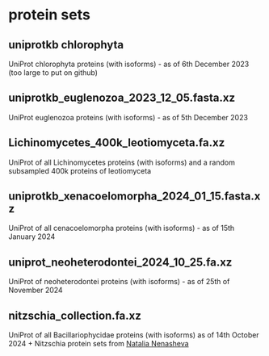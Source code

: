 # protein sets
## uniprotkb chlorophyta
UniProt chlorophyta proteins (with isoforms) - as of 6th December 2023
(too large to put on github)

## uniprotkb_euglenozoa_2023_12_05.fasta.xz
UniProt euglenozoa proteins (with isoforms) - as of 5th December 2023

## Lichinomycetes_400k_leotiomyceta.fa.xz
UniProt of all Lichinomycetes proteins (with isoforms) and a random subsampled 400k proteins of leotiomyceta

## uniprotkb_xenacoelomorpha_2024_01_15.fasta.xz
UniProt of all cenacoelomorpha proteins (with isoforms) - as of 15th January 2024

## uniprot_neoheterodontei_2024_10_25.fa.xz
UniProt of neoheterodontei proteins (with isoforms) - as of 25th of November 2024

## nitzschia_collection.fa.xz
UniProt of all Bacillariophycidae proteins (with isoforms) as of 14th October 2024 + Nitzschia protein sets from [Natalia Nenasheva](https://arxiv.org/pdf/2410.05467)
